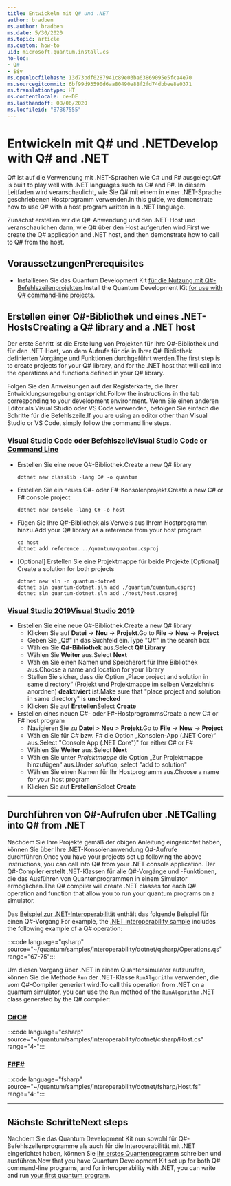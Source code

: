 ```yaml
---
title: Entwickeln mit Q# und .NET
author: bradben
ms.author: bradben
ms.date: 5/30/2020
ms.topic: article
ms.custom: how-to
uid: microsoft.quantum.install.cs
no-loc:
- Q#
- $$v
ms.openlocfilehash: 13d73bdf0287941c89e03ba63869095e5fca4e70
ms.sourcegitcommit: 6bf99d93590d6aa80490e88f2fd74dbbee8e0371
ms.translationtype: HT
ms.contentlocale: de-DE
ms.lasthandoff: 08/06/2020
ms.locfileid: "87867555"
---
```

# <a name="develop-with-no-locq-and-net"></a><span data-ttu-id="5b60f-102">Entwickeln mit Q# und .NET</span><span class="sxs-lookup"><span data-stu-id="5b60f-102">Develop with Q# and .NET</span></span>

<span data-ttu-id="5b60f-103">Q# ist auf die Verwendung mit .NET-Sprachen wie C# und F# ausgelegt.</span><span class="sxs-lookup"><span data-stu-id="5b60f-103">Q# is built to play well with .NET languages such as C# and F#.</span></span>
<span data-ttu-id="5b60f-104">In diesem Leitfaden wird veranschaulicht, wie Sie Q# mit einem in einer .NET-Sprache geschriebenen Hostprogramm verwenden.</span><span class="sxs-lookup"><span data-stu-id="5b60f-104">In this guide, we demonstrate how to use Q# with a host program written in a .NET language.</span></span>

<span data-ttu-id="5b60f-105">Zunächst erstellen wir die Q#-Anwendung und den .NET-Host und veranschaulichen dann, wie Q# über den Host aufgerufen wird.</span><span class="sxs-lookup"><span data-stu-id="5b60f-105">First we create the Q# application and .NET host, and then demonstrate how to call to Q# from the host.</span></span>

## <a name="prerequisites"></a><span data-ttu-id="5b60f-106">Voraussetzungen</span><span class="sxs-lookup"><span data-stu-id="5b60f-106">Prerequisites</span></span>

- <span data-ttu-id="5b60f-107">Installieren Sie das Quantum Development Kit [für die Nutzung mit Q#-Befehlszeilenprojekten](xref:microsoft.quantum.install.standalone).</span><span class="sxs-lookup"><span data-stu-id="5b60f-107">Install the Quantum Development Kit [for use with Q# command-line projects](xref:microsoft.quantum.install.standalone).</span></span>

## <a name="creating-a-no-locq-library-and-a-net-host"></a><span data-ttu-id="5b60f-108">Erstellen einer Q#-Bibliothek und eines .NET-Hosts</span><span class="sxs-lookup"><span data-stu-id="5b60f-108">Creating a Q# library and a .NET host</span></span>

<span data-ttu-id="5b60f-109">Der erste Schritt ist die Erstellung von Projekten für Ihre Q#-Bibliothek und für den .NET-Host, von dem Aufrufe für die in Ihrer Q#-Bibliothek definierten Vorgänge und Funktionen durchgeführt werden.</span><span class="sxs-lookup"><span data-stu-id="5b60f-109">The first step is to create projects for your Q# library, and for the .NET host that will call into the operations and functions defined in your Q# library.</span></span>

<span data-ttu-id="5b60f-110">Folgen Sie den Anweisungen auf der Registerkarte, die Ihrer Entwicklungsumgebung entspricht.</span><span class="sxs-lookup"><span data-stu-id="5b60f-110">Follow the instructions in the tab corresponding to your development environment.</span></span>
<span data-ttu-id="5b60f-111">Wenn Sie einen anderen Editor als Visual Studio oder VS Code verwenden, befolgen Sie einfach die Schritte für die Befehlszeile.</span><span class="sxs-lookup"><span data-stu-id="5b60f-111">If you are using an editor other than Visual Studio or VS Code, simply follow the command line steps.</span></span>

### <a name="visual-studio-code-or-command-line"></a>[<span data-ttu-id="5b60f-112">Visual Studio Code oder Befehlszeile</span><span class="sxs-lookup"><span data-stu-id="5b60f-112">Visual Studio Code or Command Line</span></span>](#tab/tabid-cmdline)

- <span data-ttu-id="5b60f-113">Erstellen Sie eine neue Q#-Bibliothek.</span><span class="sxs-lookup"><span data-stu-id="5b60f-113">Create a new Q# library</span></span>

  ```dotnetcli
  dotnet new classlib -lang Q# -o quantum
  ```

- <span data-ttu-id="5b60f-114">Erstellen Sie ein neues C#- oder F#-Konsolenprojekt.</span><span class="sxs-lookup"><span data-stu-id="5b60f-114">Create a new C# or F# console project</span></span>

  ```dotnetcli
  dotnet new console -lang C# -o host  
  ```

- <span data-ttu-id="5b60f-115">Fügen Sie Ihre Q#-Bibliothek als Verweis aus Ihrem Hostprogramm hinzu.</span><span class="sxs-lookup"><span data-stu-id="5b60f-115">Add your Q# library as a reference from your host program</span></span>

  ```dotnetcli
  cd host
  dotnet add reference ../quantum/quantum.csproj
  ```

- <span data-ttu-id="5b60f-116">[Optional] Erstellen Sie eine Projektmappe für beide Projekte.</span><span class="sxs-lookup"><span data-stu-id="5b60f-116">[Optional] Create a solution for both projects</span></span>

  ```dotnetcli
  dotnet new sln -n quantum-dotnet
  dotnet sln quantum-dotnet.sln add ./quantum/quantum.csproj
  dotnet sln quantum-dotnet.sln add ./host/host.csproj
  ```

### <a name="visual-studio-2019"></a>[<span data-ttu-id="5b60f-117">Visual Studio 2019</span><span class="sxs-lookup"><span data-stu-id="5b60f-117">Visual Studio 2019</span></span>](#tab/tabid-vs2019)

- <span data-ttu-id="5b60f-118">Erstellen Sie eine neue Q#-Bibliothek.</span><span class="sxs-lookup"><span data-stu-id="5b60f-118">Create a new Q# library</span></span>
  - <span data-ttu-id="5b60f-119">Klicken Sie auf **Datei** -> **Neu** -> **Projekt**.</span><span class="sxs-lookup"><span data-stu-id="5b60f-119">Go to **File** -> **New** -> **Project**</span></span>
  - <span data-ttu-id="5b60f-120">Geben Sie „Q#“ in das Suchfeld ein.</span><span class="sxs-lookup"><span data-stu-id="5b60f-120">Type "Q#" in the search box</span></span>
  - <span data-ttu-id="5b60f-121">Wählen Sie **Q#-Bibliothek** aus.</span><span class="sxs-lookup"><span data-stu-id="5b60f-121">Select **Q# Library**</span></span>
  - <span data-ttu-id="5b60f-122">Wählen Sie **Weiter** aus.</span><span class="sxs-lookup"><span data-stu-id="5b60f-122">Select **Next**</span></span>
  - <span data-ttu-id="5b60f-123">Wählen Sie einen Namen und Speicherort für Ihre Bibliothek aus.</span><span class="sxs-lookup"><span data-stu-id="5b60f-123">Choose a name and location for your library</span></span>
  - <span data-ttu-id="5b60f-124">Stellen Sie sicher, dass die Option „Place project and solution in same directory“ (Projekt und Projektmappe im selben Verzeichnis anordnen) **deaktiviert** ist.</span><span class="sxs-lookup"><span data-stu-id="5b60f-124">Make sure that "place project and solution in same directory" is **unchecked**</span></span>
  - <span data-ttu-id="5b60f-125">Klicken Sie auf **Erstellen**</span><span class="sxs-lookup"><span data-stu-id="5b60f-125">Select **Create**</span></span>
- <span data-ttu-id="5b60f-126">Erstellen eines neuen C#- oder F#-Hostprogramms</span><span class="sxs-lookup"><span data-stu-id="5b60f-126">Create a new C# or F# host program</span></span>
  - <span data-ttu-id="5b60f-127">Navigieren Sie zu **Datei** > **Neu** > **Projekt**.</span><span class="sxs-lookup"><span data-stu-id="5b60f-127">Go to **File** → **New** → **Project**</span></span>
  - <span data-ttu-id="5b60f-128">Wählen Sie für C# bzw. F# die Option „Konsolen-App (.NET Core)“ aus.</span><span class="sxs-lookup"><span data-stu-id="5b60f-128">Select "Console App (.NET Core")" for either C# or F#</span></span>
  - <span data-ttu-id="5b60f-129">Wählen Sie **Weiter** aus.</span><span class="sxs-lookup"><span data-stu-id="5b60f-129">Select **Next**</span></span>
  - <span data-ttu-id="5b60f-130">Wählen Sie unter *Projektmappe* die Option „Zur Projektmappe hinzufügen“ aus.</span><span class="sxs-lookup"><span data-stu-id="5b60f-130">Under *solution*, select "add to solution"</span></span>
  - <span data-ttu-id="5b60f-131">Wählen Sie einen Namen für Ihr Hostprogramm aus.</span><span class="sxs-lookup"><span data-stu-id="5b60f-131">Choose a name for your host program</span></span>
  - <span data-ttu-id="5b60f-132">Klicken Sie auf **Erstellen**</span><span class="sxs-lookup"><span data-stu-id="5b60f-132">Select **Create**</span></span>

***

## <a name="calling-into-no-locq-from-net"></a><span data-ttu-id="5b60f-133">Durchführen von Q#-Aufrufen über .NET</span><span class="sxs-lookup"><span data-stu-id="5b60f-133">Calling into Q# from .NET</span></span>

<span data-ttu-id="5b60f-134">Nachdem Sie Ihre Projekte gemäß der obigen Anleitung eingerichtet haben, können Sie über Ihre .NET-Konsolenanwendung Q#-Aufrufe durchführen.</span><span class="sxs-lookup"><span data-stu-id="5b60f-134">Once you have your projects set up following the above instructions, you can call into Q# from your .NET console application.</span></span>
<span data-ttu-id="5b60f-135">Der Q#-Compiler erstellt .NET-Klassen für alle Q#-Vorgänge und -Funktionen, die das Ausführen von Quantenprogrammen in einem Simulator ermöglichen.</span><span class="sxs-lookup"><span data-stu-id="5b60f-135">The Q# compiler will create .NET classes for each Q# operation and function that allow you to run your quantum programs on a simulator.</span></span>

<span data-ttu-id="5b60f-136">Das [Beispiel zur .NET-Interoperabilität](https://github.com/microsoft/Quantum/tree/master/samples/interoperability/dotnet) enthält das folgende Beispiel für einen Q#-Vorgang:</span><span class="sxs-lookup"><span data-stu-id="5b60f-136">For example, the [.NET interoperability sample](https://github.com/microsoft/Quantum/tree/master/samples/interoperability/dotnet) includes the following example of a Q# operation:</span></span>

:::code language="qsharp" source="~/quantum/samples/interoperability/dotnet/qsharp/Operations.qs" range="67-75":::

<span data-ttu-id="5b60f-137">Um diesen Vorgang über .NET in einem Quantensimulator aufzurufen, können Sie die Methode `Run` der .NET-Klasse `RunAlgorithm` verwenden, die vom Q#-Compiler generiert wird:</span><span class="sxs-lookup"><span data-stu-id="5b60f-137">To call this operation from .NET on a quantum simulator, you can use the `Run` method of the `RunAlgorithm` .NET class generated by the Q# compiler:</span></span>

### <a name="c"></a>[<span data-ttu-id="5b60f-138">C#</span><span class="sxs-lookup"><span data-stu-id="5b60f-138">C#</span></span>](#tab/tabid-csharp)

:::code language="csharp" source="~/quantum/samples/interoperability/dotnet/csharp/Host.cs" range="4-":::

### <a name="f"></a>[<span data-ttu-id="5b60f-139">F#</span><span class="sxs-lookup"><span data-stu-id="5b60f-139">F#</span></span>](#tab/tabid-fsharp)

:::code language="fsharp" source="~/quantum/samples/interoperability/dotnet/fsharp/Host.fs" range="4-":::

***
    
## <a name="next-steps"></a><span data-ttu-id="5b60f-140">Nächste Schritte</span><span class="sxs-lookup"><span data-stu-id="5b60f-140">Next steps</span></span>

<span data-ttu-id="5b60f-141">Nachdem Sie das Quantum Development Kit nun sowohl für Q#-Befehlszeilenprogramme als auch für die Interoperabilität mit .NET eingerichtet haben, können Sie [Ihr erstes Quantenprogramm](xref:microsoft.quantum.quickstarts.qrng) schreiben und ausführen.</span><span class="sxs-lookup"><span data-stu-id="5b60f-141">Now that you have Quantum Development Kit set up for both Q# command-line programs, and for interoperability with .NET, you can write and run [your first quantum program](xref:microsoft.quantum.quickstarts.qrng).</span></span>
